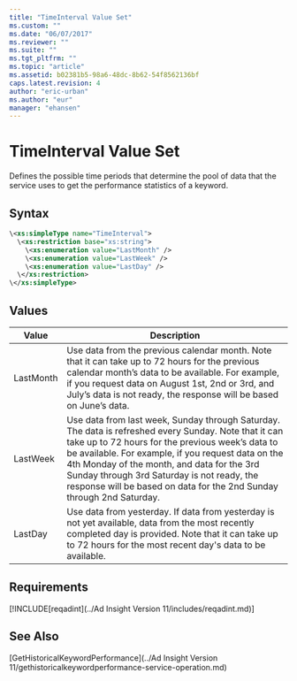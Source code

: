 ```yaml
---
title: "TimeInterval Value Set"
ms.custom: ""
ms.date: "06/07/2017"
ms.reviewer: ""
ms.suite: ""
ms.tgt_pltfrm: ""
ms.topic: "article"
ms.assetid: b02381b5-98a6-48dc-8b62-54f8562136bf
caps.latest.revision: 4
author: "eric-urban"
ms.author: "eur"
manager: "ehansen"
---
```

# TimeInterval Value Set
Defines the possible time periods that determine the pool of data that the service uses to get the performance statistics of a keyword.

## Syntax

```xml
\<xs:simpleType name="TimeInterval">
  \<xs:restriction base="xs:string">
    \<xs:enumeration value="LastMonth" />
    \<xs:enumeration value="LastWeek" />
    \<xs:enumeration value="LastDay" />
  \</xs:restriction>
\</xs:simpleType>
```

## Values

|Value|Description|
|---------|---------------|
|LastMonth|Use data from the previous calendar month. Note that it can take up to 72 hours for the previous calendar month’s data to be available. For example, if you request data on August 1st, 2nd or 3rd, and July’s data is not ready, the response will be based on June’s data.|
|LastWeek|Use data from last week, Sunday through Saturday. The data is refreshed every Sunday. Note that it can take up to 72 hours for the previous week’s data to be available. For example, if you request data on the 4th Monday of the month, and data for the 3rd Sunday through 3rd Saturday is not ready, the response will be based on data for the 2nd Sunday through 2nd Saturday.|
|LastDay|Use data from yesterday. If data from yesterday is not yet available, data from the most recently completed day is provided. Note that it can take up to 72 hours for the most recent day's data to be available.|

## Requirements
[!INCLUDE[reqadint](../Ad Insight Version 11/includes/reqadint.md)]
## See Also
[GetHistoricalKeywordPerformance](../Ad Insight Version 11/gethistoricalkeywordperformance-service-operation.md)


